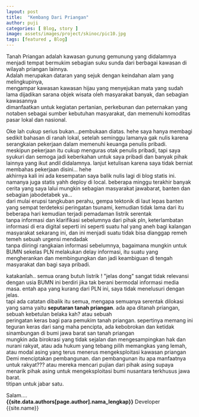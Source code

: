 ```yaml
---
layout: post
title:  "Kembang Dari Priangan"
author: puji
categories: [ Blog, story ]
image: assets/images/project/skinoc/pic10.jpg
tags: [featured , Blog]
---  
```


Tanah Priangan adalah kawasan gunung gemunung yang didalamnya menjadi tempat bermukim sebagian suku sunda dari berbagai kawasan di wilayah priangan lainnya.  
Adalah merupakan dataran yang sejuk dengan keindahan alam yang melingkupinya,  
mengampar kawasan kawasan hijau yang menyejukan mata yang sudah lama dijadikan sarana objek wisata oleh masyarakat banyak, dan sebagian kawasannya  
dimanfaatkan untuk kegiatan pertanian, perkebunan dan peternakan yang notaben sebagai sumber kebutuhan masyarakat, dan memenuhi komoditas pasar lokal dan nasional.  

Oke lah cukup serius bukan...pembukaan diatas. hehe saya hanya membagi sedikit bahasan di ranah lokal, setelah seminggu lamanya gak nulis karena serangkaian pekerjaan dalam memenuhi keuanga  penulis pribadi.  
meskipun pekerjaan itu cukup menguras otak penulis pribadi, tapi saya syukuri dan semoga jadi keberkahan untuk saya pribadi dan banyak pihak lainnya yang ikut andil didalamnya. lanjut ketulisan karena saya tidak berniat membahas pekerjaan disini... hehe  
akhirnya kali ini ada kesempatan saya balik nulis lagi di blog statis ini. namanya juga statis yahh deploy di local.  beberapa minggu terakhir banyak cerita yang saya lalui mungkin sebagian masyarakat jawabarat, banten dan sebagian jabodetabek ya...  
dari mulai erupsi tangkuban perahu, gempa tektonik di laut lepas banten yang sempat terdeteksi peringatan tsunami, kemudian tidak lama dari itu beberapa hari kemudian terjadi pemadaman listrik serentak   
tanpa informasi dan klarifikasi sebelumnya dari pihak pln, keterlambatan informasi di era digital seperti ini seperti suatu hal yang aneh bagi kalangan masyarakat sekarang ini, dan ini menjadi suatu tidak bisa dianggap remeh temeh sebuah urgensi mendadak  
tanpa diiringi rangkaian informasi sebelumnya, bagaimana mungkin untuk BUMN sekelas PLN melakukan delay informasi, itu suatu yang mengherankan dan membingungkan dan jadi keambiguan di tengah masyarakat dan bagi saya pribadi.  

katakanlah.. semua orang butuh listrik ! "jelas dong" sangat tidak relevansi dengan usia BUMN ini berdiri jika tak berani bermodal informasi media masa. entah apa yang kurang dari PLN ini, saya tidak menelusuri dengan jelas.  
tapi ada catatan dibalik itu semua, mengapa semuanya serentak dilokasi yang sama yaitu **seputaran tanah priangan**. ada apa ditanah priangan, sebuah kebetulan belaka kah? atau sebuah  
peringatan keras bagi para pemukim tanah priangan. sepertinya memang ini teguran keras dari sang maha pencipta, ada kebobrokan dan ketidak sinambungan di bumi jawa barat san tanah priangan  
mungkin ada birokrasi yang tidak sejalan dan mengesampingkan hak dan nurani rakyat, atau ada hukum yang tebang pilih memangkas yang lemah, atau modal asing yang terus menerus mengeksploitasi kawasan priangan  
Demi menciptakan pembangunan. dan pembangunan itu apa manfaatnya untuk rakyat??? atau mereka mencari pujian dari pihak asing supaya menarik pihak asing untuk mengeksploitasi bumi nusantara terkhusus jawa barat.  
titipan untuk jabar satu.

Salam....  
**{{site.data.authors[page.author].nama_lengkap}}** Developer {{site.name}}

